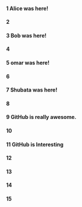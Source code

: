 #### 1 Alice was here!
#### 2
#### 3 Bob was here!
#### 4
#### 5 omar was here!
#### 6
#### 7 Shubata was here!
#### 8
#### 9 GitHub is really awesome.
#### 10
#### 11 GitHub is Interesting
#### 12
#### 13
#### 14
#### 15
